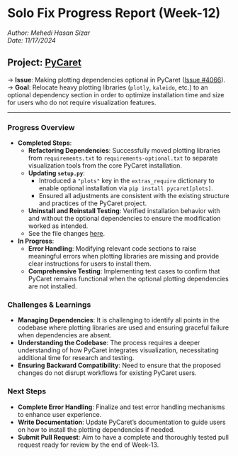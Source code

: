 # Solo Fix Progress Report (Week-12)
*Author: Mehedi Hasan Sizar*  
*Date: 11/17/2024*

## Project: [PyCaret](https://github.com/pycaret/pycaret)

&rarr; **Issue**: Making plotting dependencies optional in PyCaret ([Issue #4066](https://github.com/pycaret/pycaret/issues/4066)).  
&rarr; **Goal**: Relocate heavy plotting libraries (`plotly`, `kaleido`, etc.) to an optional dependency section in order to optimize installation time and size for users who do not require visualization features.

---

### Progress Overview
- **Completed Steps**:
  - **Refactoring Dependencies**: Successfully moved plotting libraries from `requirements.txt` to `requirements-optional.txt` to separate visualization tools from the core PyCaret installation.
  - **Updating `setup.py`**: 
    - Introduced a `"plots"` key in the `extras_require` dictionary to enable optional installation via `pip install pycaret[plots]`.
    - Ensured all adjustments are consistent with the existing structure and practices of the PyCaret project.
  - **Uninstall and Reinstall Testing**: Verified installation behavior with and without the optional dependencies to ensure the modification worked as intended.
  - See the file changes [here](https://github.com/pycaret/pycaret/compare/master...mhsizar:pycaret:optional-dependencies).
- **In Progress**:
  - **Error Handling**: Modifying relevant code sections to raise meaningful errors when plotting libraries are missing and provide clear instructions for users to install them.
  - **Comprehensive Testing**: Implementing test cases to confirm that PyCaret remains functional when the optional plotting dependencies are not installed.

### Challenges & Learnings
- **Managing Dependencies**: It is challenging to identify all points in the codebase where plotting libraries are used and ensuring graceful failure when dependencies are absent.
- **Understanding the Codebase**: The process requires a deeper understanding of how PyCaret integrates visualization, necessitating additional time for research and testing.
- **Ensuring Backward Compatibility**: Need to ensure that the proposed changes do not disrupt workflows for existing PyCaret users.

### Next Steps
- **Complete Error Handling**: Finalize and test error handling mechanisms to enhance user experience.
- **Write Documentation**: Update PyCaret’s documentation to guide users on how to install the plotting dependencies if needed.
- **Submit Pull Request**: Aim to have a complete and thoroughly tested pull request ready for review by the end of Week-13.